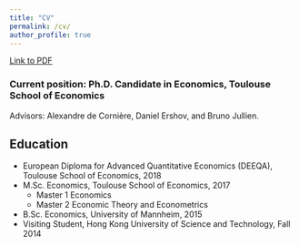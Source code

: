 ```yaml
---
title: "CV"
permalink: /cv/
author_profile: true
---
```


[Link to PDF](https://luiseeisfeld.github.io/assets/docs/CV.pdf)

### Current position: Ph.D. Candidate in Economics, Toulouse School of Economics

Advisors: Alexandre de Cornière, Daniel Ershov, and Bruno Jullien.

## Education
* European Diploma for Advanced Quantitative Economics (DEEQA), Toulouse School of Economics, 2018
* M.Sc. Economics, Toulouse School of Economics, 2017
  * Master 1 Economics
  * Master 2 Economic Theory and Econometrics
* B.Sc. Economics, University of Mannheim, 2015
* Visiting Student, Hong Kong University of Science and Technology, Fall 2014
  
<!---
## Academic Work in Progress
"How do Online Product Rankings Influence Sellers’ Pricing Behavior?" 
-->
<!--
In this paper, I study how ranking algorithms affect competition between sellers on a platform. More specifically, I investigate how Online Travel Agents' default ranking of hotels influences hotels' price-setting decisions. _(Paper available upon request.)_
* Presented at: Applied Microeconomics and IO Student Workshop (TSE, 2018), Competition and Innovation Summer School (Montenegro, 2019) and EARIE (Barcelona, 2019). Scheduled for presentation, but cancelled due to Covid-19: Workshop on Platforms, E-Commerce and Digital Economics (CREST Paris); TADC (London Business School); EBE Summer Meeting (LMU Munich).
-->
<!--
### Professional Experience
* (Internship: United Nations Industrial Development Organization (UNIDO), Vienna, 2016.)
* Internship: Landesbank Hessen-Th&uuml;ringen, Frankfurt, 2014.
* Research Assistantship: Collaborative Research Center “Political Economy of Reforms”, University of Mannheim, 2013.
-->
<!---
### Teaching Experiences
* Competition Policy Workshop, Spring 2020.
* Intermediate Econometrics (Graduate Course), Fall 2019.
* Applied Econometrics (Graduate Course), Spring 2019.
-->
<!---
### Scholarships, Awards, and Workshops
* NBER Graduate Workshop on the Economics of Artificial Intelligence, Toronto, 2019.
* PROMOS Scholarship (granted by the German Academic Exchange Service), 2014.
* Dean's List, Hong Kong University of Science and Technology, 2014.
-->
<!---
### Technical Skills
R, Matlab, Python, STATA, LaTeX.
-->
<!---
### Languages
German (native), English (fluent), French (fluent), Mandarin (beginner).
-->
